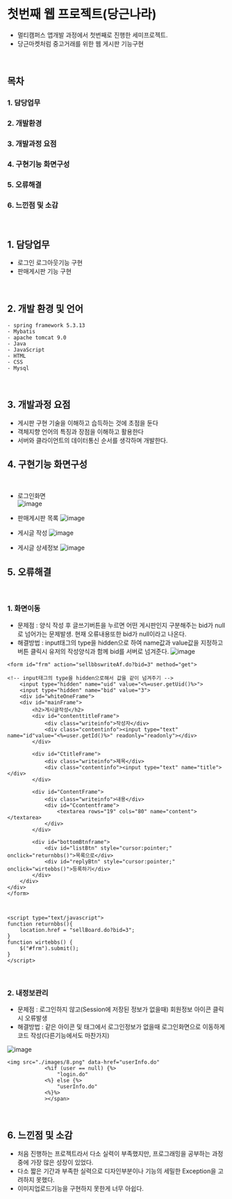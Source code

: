 # 첫번째 웹 프로젝트(당근나라)
- 멀티캠퍼스 앱개발 과정에서 첫번째로 진행한 세미프로젝트.
- 당근마켓처럼 중고거래를 위한 웹 게시판 기능구현

<br>

## 목차
### 1. 담당업무
### 2. 개발환경
### 3. 개발과정 요점
### 4. 구현기능 화면구성
### 5. 오류해결
### 6. 느낀점 및 소감

<br>

## 1. 담당업무
- 로그인 로그아웃기능 구현
- 판매게시판 기능 구현

<br>

## 2. 개발 환경 및 언어
```
- spring framework 5.3.13
- Mybatis
- apache tomcat 9.0
- Java
- JavaScript
- HTML
- CSS
- Mysql
```
<br>

## 3. 개발과정 요점
- 게시판 구현 기술을 이해하고 습득하는 것에 초점을 둔다
- 객체지향 언어의 특징과 장점을 이해하고 활용한다
- 서버와 클라이언트의 데이터통신 순서를 생각하며 개발한다.

## 4. 구현기능 화면구성

<br>

- 로그인화면     
![image](https://user-images.githubusercontent.com/61276416/160228895-56987ca2-664a-4e38-bc64-34093250dade.png)

- 판매게시판 목록
![image](https://user-images.githubusercontent.com/61276416/160228903-5fc85816-72b3-43f1-b615-dbc40db951de.png)

- 게시글 작성
![image](https://user-images.githubusercontent.com/61276416/160228915-ccd7f35c-f961-4f1b-b57e-30f2b8acd20d.png)

- 게시글 상세정보
![image](https://user-images.githubusercontent.com/61276416/160228941-e6a8d1e3-4794-4c78-9d0d-c947cf3ad4f7.png)

## 5. 오류해결

<br>

### 1. 화면이동
 - 문제점 : 양식 작성 후 글쓰기버튼을 누르면 어떤 게시판인지 구분해주는 bid가 null로 넘어가는 문제발생. 
현재 오류내용또한 bid가 null이라고 나온다.
 - 해결방법 : input태그의 type을 hidden으로 하여 name값과 value값을 지정하고 버튼 클릭시 유저의 작성양식과 함께 bid를 서버로 넘겨준다.
![image](https://user-images.githubusercontent.com/61276416/160228361-f548982a-2a4b-4401-aa9e-315a3c7bd292.png)

```
<form id="frm" action="sellbbswriteAf.do?bid=3" method="get">

<!-- input태그의 type을 hidden으로해서 값을 같이 넘겨주기 -->
	<input type="hidden" name="uid" value="<%=user.getUid()%>">
	<input type="hidden" name="bid" value="3">
	<div id="whiteOneFrame">
	<div id="mainFrame">
		<h2>게시글작성</h2>					
		<div id="contenttitleFrame">
			<div class="writeinfo">작성자</div>
			<div class="contentinfo"><input type="text" name="id"value="<%=user.getId()%>" readonly="readonly"></div>					
		</div>
				
		<div id="CtitleFrame">
			<div class="writeinfo">제목</div>
			<div class="contentinfo"><input type="text" name="title"></div>
		</div>
				
		<div id="ContentFrame">
			<div class="writeinfo">내용</div>
			<div id="Ccontentframe">
				<textarea rows="19" cols="80" name="content"></textarea>
			</div>
		</div>				
				
		<div id="bottomBtnframe">
			<div id="listBtn" style="cursor:pointer;" onclick="returnbbs()">목록으로</div>	
			<div id="replyBtn" style="cursor:pointer;" onclick="wirtebbs()">등록하기</div>								
		</div>					
	</div>
</div>
</form>
	
	
	
<script type="text/javascript">
function returnbbs(){
	location.href = "sellBoard.do?bid=3";
}
function wirtebbs() {
	$("#frm").submit();
}
</script>
```

<br>

### 2. 내정보관리
- 문제점 : 로그인하지 않고(Session에 저장된 정보가 없을때) 회원정보 아이콘 클릭시 오류발생
- 해결방법 : 같은 아이콘 및 태그에서 로그인정보가 없을때 로그인화면으로 이동하게 코드 작성(다른기능에서도 마찬가지)

![image](https://user-images.githubusercontent.com/61276416/160229212-b67cca09-7367-4992-9af1-e653714938b5.png)

```
<img src="./images/8.png" data-href="userInfo.do"
            <%if (user == null) {%>
            	"login.do"
            <%} else {%>
            	"userInfo.do"
            <%}%>
            ></span>
```

<br>

## 6. 느낀점 및 소감
- 처음 진행하는 프로젝트라서 다소 실력이 부족했지만, 프로그래밍을 공부하는 과정중에 가장 많은 성장이 있었다.
- 다소 짧은 기간과 부족한 실력으로 디자인부분이나 기능의 세밀한 Exception을 고려하지 못했다.
- 이미지업로드기능을 구현하지 못한게 너무 아쉽다.

